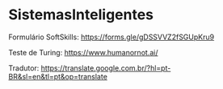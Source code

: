 # SistemasInteligentes

Formulário SoftSkills: https://forms.gle/gDSSVVZ2fSGUpKru9

Teste de Turing: https://www.humanornot.ai/ 

Tradutor: https://translate.google.com.br/?hl=pt-BR&sl=en&tl=pt&op=translate 
